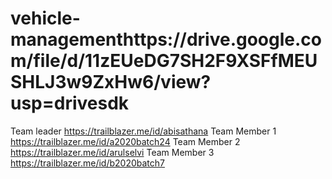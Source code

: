 # vehicle-managementhttps://drive.google.com/file/d/11zEUeDG7SH2F9XSFfMEUSHLJ3w9ZxHw6/view?usp=drivesdk
Team leader 
https://trailblazer.me/id/abisathana
Team Member 1
https://trailblazer.me/id/a2020batch24
Team Member 2
https://trailblazer.me/id/arulselvi
Team Member 3
https://trailblazer.me/id/b2020batch7
